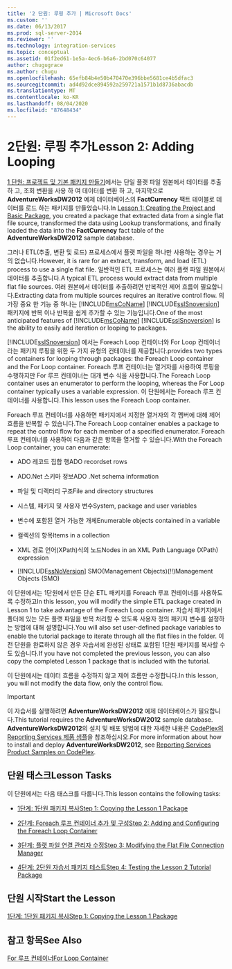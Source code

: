 ```yaml
---
title: '2 단원: 루핑 추가 | Microsoft Docs'
ms.custom: ''
ms.date: 06/13/2017
ms.prod: sql-server-2014
ms.reviewer: ''
ms.technology: integration-services
ms.topic: conceptual
ms.assetid: 01f2ed61-1e5a-4ec6-b6a6-2bd070c64077
author: chugugrace
ms.author: chugu
ms.openlocfilehash: 65efb84b4e50b470470e396bbe5681ce4b5dfac3
ms.sourcegitcommit: ad4d92dce894592a259721a1571b1d8736abacdb
ms.translationtype: MT
ms.contentlocale: ko-KR
ms.lasthandoff: 08/04/2020
ms.locfileid: "87648434"
---
```

# <a name="lesson-2-adding-looping"></a><span data-ttu-id="eb4cb-102">2단원: 루핑 추가</span><span class="sxs-lookup"><span data-stu-id="eb4cb-102">Lesson 2: Adding Looping</span></span>
  <span data-ttu-id="eb4cb-103">[1 단원: 프로젝트 및 기본 패키지 만들기](lesson-1-create-a-project-and-basic-package-with-ssis.md)에서는 단일 플랫 파일 원본에서 데이터를 추출 하 고, 조회 변환을 사용 하 여 데이터를 변환 하 고, 마지막으로 **AdventureWorksDW2012** 예제 데이터베이스의 **FactCurrency** 팩트 테이블로 데이터를 로드 하는 패키지를 만들었습니다.</span><span class="sxs-lookup"><span data-stu-id="eb4cb-103">In [Lesson 1: Creating the Project and Basic Package](lesson-1-create-a-project-and-basic-package-with-ssis.md), you created a package that extracted data from a single flat file source, transformed the data using Lookup transformations, and finally loaded the data into the **FactCurrency** fact table of the **AdventureWorksDW2012** sample database.</span></span>  
  
 <span data-ttu-id="eb4cb-104">그러나 ETL(추출, 변환 및 로드) 프로세스에서 플랫 파일을 하나만 사용하는 경우는 거의 없습니다.</span><span class="sxs-lookup"><span data-stu-id="eb4cb-104">However, it is rare for an extract, transform, and load (ETL) process to use a single flat file.</span></span> <span data-ttu-id="eb4cb-105">일반적인 ETL 프로세스는 여러 플랫 파일 원본에서 데이터를 추출합니다.</span><span class="sxs-lookup"><span data-stu-id="eb4cb-105">A typical ETL process would extract data from multiple flat file sources.</span></span> <span data-ttu-id="eb4cb-106">여러 원본에서 데이터를 추출하려면 반복적인 제어 흐름이 필요합니다.</span><span class="sxs-lookup"><span data-stu-id="eb4cb-106">Extracting data from multiple sources requires an iterative control flow.</span></span> <span data-ttu-id="eb4cb-107">의 가장 중요 한 기능 중 하나는 [!INCLUDE[msCoName](../includes/msconame-md.md)] [!INCLUDE[ssISnoversion](../includes/ssisnoversion-md.md)] 패키지에 반복 이나 반복을 쉽게 추가할 수 있는 기능입니다.</span><span class="sxs-lookup"><span data-stu-id="eb4cb-107">One of the most anticipated features of [!INCLUDE[msCoName](../includes/msconame-md.md)] [!INCLUDE[ssISnoversion](../includes/ssisnoversion-md.md)] is the ability to easily add iteration or looping to packages.</span></span>  
  
 [!INCLUDE[ssISnoversion](../includes/ssisnoversion-md.md)] <span data-ttu-id="eb4cb-108">에서는 Foreach Loop 컨테이너와 For Loop 컨테이너라는 패키지 루핑을 위한 두 가지 유형의 컨테이너를 제공합니다.</span><span class="sxs-lookup"><span data-stu-id="eb4cb-108">provides two types of containers for looping through packages: the Foreach Loop container and the For Loop container.</span></span> <span data-ttu-id="eb4cb-109">Foreach 루프 컨테이너는 열거자를 사용하여 루핑을 수행하지만 For 루프 컨테이너는 대개 변수 식을 사용합니다.</span><span class="sxs-lookup"><span data-stu-id="eb4cb-109">The Foreach Loop container uses an enumerator to perform the looping, whereas the For Loop container typically uses a variable expression.</span></span> <span data-ttu-id="eb4cb-110">이 단원에서는 Foreach 루프 컨테이너를 사용합니다.</span><span class="sxs-lookup"><span data-stu-id="eb4cb-110">This lesson uses the Foreach Loop container.</span></span>  
  
 <span data-ttu-id="eb4cb-111">Foreach 루프 컨테이너를 사용하면 패키지에서 지정한 열거자의 각 멤버에 대해 제어 흐름을 반복할 수 있습니다.</span><span class="sxs-lookup"><span data-stu-id="eb4cb-111">The Foreach Loop container enables a package to repeat the control flow for each member of a specified enumerator.</span></span> <span data-ttu-id="eb4cb-112">Foreach 루프 컨테이너를 사용하여 다음과 같은 항목을 열거할 수 있습니다.</span><span class="sxs-lookup"><span data-stu-id="eb4cb-112">With the Foreach Loop container, you can enumerate:</span></span>  
  
-   <span data-ttu-id="eb4cb-113">ADO 레코드 집합 행</span><span class="sxs-lookup"><span data-stu-id="eb4cb-113">ADO recordset rows</span></span>  
  
-   <span data-ttu-id="eb4cb-114">ADO.Net 스키마 정보</span><span class="sxs-lookup"><span data-stu-id="eb4cb-114">ADO .Net schema information</span></span>  
  
-   <span data-ttu-id="eb4cb-115">파일 및 디렉터리 구조</span><span class="sxs-lookup"><span data-stu-id="eb4cb-115">File and directory structures</span></span>  
  
-   <span data-ttu-id="eb4cb-116">시스템, 패키지 및 사용자 변수</span><span class="sxs-lookup"><span data-stu-id="eb4cb-116">System, package and user variables</span></span>  
  
-   <span data-ttu-id="eb4cb-117">변수에 포함된 열거 가능한 개체</span><span class="sxs-lookup"><span data-stu-id="eb4cb-117">Enumerable objects contained in a variable</span></span>  
  
-   <span data-ttu-id="eb4cb-118">컬렉션의 항목</span><span class="sxs-lookup"><span data-stu-id="eb4cb-118">Items in a collection</span></span>  
  
-   <span data-ttu-id="eb4cb-119">XML 경로 언어(XPath)식의 노드</span><span class="sxs-lookup"><span data-stu-id="eb4cb-119">Nodes in an XML Path Language (XPath) expression</span></span>  
  
-   [!INCLUDE[ssNoVersion](../includes/ssnoversion-md.md)] <span data-ttu-id="eb4cb-120">SMO(Management Objects)(!!)</span><span class="sxs-lookup"><span data-stu-id="eb4cb-120">Management Objects (SMO)</span></span>  
  
 <span data-ttu-id="eb4cb-121">이 단원에서는 1단원에서 만든 단순 ETL 패키지를 Foreach 루프 컨테이너를 사용하도록 수정하고</span><span class="sxs-lookup"><span data-stu-id="eb4cb-121">In this lesson, you will modify the simple ETL package created in Lesson 1 to take advantage of the Foreach Loop container.</span></span> <span data-ttu-id="eb4cb-122">자습서 패키지에서 폴더에 있는 모든 플랫 파일을 반복 처리할 수 있도록 사용자 정의 패키지 변수를 설정하는 방법에 대해 설명합니다.</span><span class="sxs-lookup"><span data-stu-id="eb4cb-122">You will also set user-defined package variables to enable the tutorial package to iterate through all the flat files in the folder.</span></span> <span data-ttu-id="eb4cb-123">이전 단원을 완료하지 않은 경우 자습서에 완성된 상태로 포함된 1단원 패키지를 복사할 수도 있습니다.</span><span class="sxs-lookup"><span data-stu-id="eb4cb-123">If you have not completed the previous lesson, you can also copy the completed Lesson 1 package that is included with the tutorial.</span></span>  
  
 <span data-ttu-id="eb4cb-124">이 단원에서는 데이터 흐름을 수정하지 않고 제어 흐름만 수정합니다.</span><span class="sxs-lookup"><span data-stu-id="eb4cb-124">In this lesson, you will not modify the data flow, only the control flow.</span></span>  
  
> [!IMPORTANT]  
>  <span data-ttu-id="eb4cb-125">이 자습서를 실행하려면 **AdventureWorksDW2012** 예제 데이터베이스가 필요합니다.</span><span class="sxs-lookup"><span data-stu-id="eb4cb-125">This tutorial requires the **AdventureWorksDW2012** sample database.</span></span> <span data-ttu-id="eb4cb-126">**AdventureWorksDW2012**의 설치 및 배포 방법에 대한 자세한 내용은 [CodePlex의 Reporting Services 제품 샘플](https://go.microsoft.com/fwlink/p/?LinkID=526910)을 참조하십시오.</span><span class="sxs-lookup"><span data-stu-id="eb4cb-126">For more information about how to install and deploy **AdventureWorksDW2012**, see [Reporting Services Product Samples on CodePlex](https://go.microsoft.com/fwlink/p/?LinkID=526910).</span></span>  
  
## <a name="lesson-tasks"></a><span data-ttu-id="eb4cb-127">단원 태스크</span><span class="sxs-lookup"><span data-stu-id="eb4cb-127">Lesson Tasks</span></span>  
 <span data-ttu-id="eb4cb-128">이 단원에서는 다음 태스크를 다룹니다.</span><span class="sxs-lookup"><span data-stu-id="eb4cb-128">This lesson contains the following tasks:</span></span>  
  
-   [<span data-ttu-id="eb4cb-129">1단계: 1단원 패키지 복사</span><span class="sxs-lookup"><span data-stu-id="eb4cb-129">Step 1: Copying the Lesson 1 Package</span></span>](lesson-2-1-copying-the-lesson-1-package.md)  
  
-   [<span data-ttu-id="eb4cb-130">2단계: Foreach 루프 컨테이너 추가 및 구성</span><span class="sxs-lookup"><span data-stu-id="eb4cb-130">Step 2: Adding and Configuring the Foreach Loop Container</span></span>](lesson-2-2-adding-and-configuring-the-foreach-loop-container.md)  
  
-   [<span data-ttu-id="eb4cb-131">3단계: 플랫 파일 연결 관리자 수정</span><span class="sxs-lookup"><span data-stu-id="eb4cb-131">Step 3: Modifying the Flat File Connection Manager</span></span>](lesson-2-3-modifying-the-flat-file-connection-manager.md)  
  
-   [<span data-ttu-id="eb4cb-132">4단계: 2단원 자습서 패키지 테스트</span><span class="sxs-lookup"><span data-stu-id="eb4cb-132">Step 4: Testing the Lesson 2 Tutorial Package</span></span>](lesson-2-4-testing-the-lesson-2-tutorial-package.md)  
  
## <a name="start-the-lesson"></a><span data-ttu-id="eb4cb-133">단원 시작</span><span class="sxs-lookup"><span data-stu-id="eb4cb-133">Start the Lesson</span></span>  
 [<span data-ttu-id="eb4cb-134">1단계: 1단원 패키지 복사</span><span class="sxs-lookup"><span data-stu-id="eb4cb-134">Step 1: Copying the Lesson 1 Package</span></span>](lesson-2-1-copying-the-lesson-1-package.md)  
  
## <a name="see-also"></a><span data-ttu-id="eb4cb-135">참고 항목</span><span class="sxs-lookup"><span data-stu-id="eb4cb-135">See Also</span></span>  
 [<span data-ttu-id="eb4cb-136">For 루프 컨테이너</span><span class="sxs-lookup"><span data-stu-id="eb4cb-136">For Loop Container</span></span>](control-flow/for-loop-container.md)  
  
  
